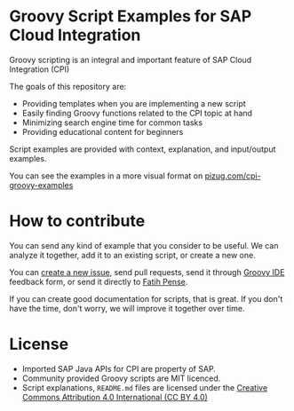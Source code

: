 # Groovy Script Examples for SAP Cloud Integration

Groovy scripting is an integral and important feature of SAP Cloud Integration (CPI)

The goals of this repository are:

- Providing templates when you are implementing a new script
- Easily finding Groovy functions related to the CPI topic at hand
- Minimizing search engine time for common tasks
- Providing educational content for beginners

Script examples are provided with context, explanation, and input/output examples.

You can see the examples in a more visual format on [pizug.com/cpi-groovy-examples](https://pizug.com/cpi-groovy-examples)

# How to contribute

You can send any kind of example that you consider to be useful. We can analyze it together, add it to an existing script, or create a new one.

You can [create a new issue](https://github.com/pizug/cpi-groovy-examples/issues/new), send pull requests, send it through [Groovy IDE](https://groovyide.com/cpi) feedback form, or send it directly to [Fatih Pense](https://www.linkedin.com/in/fatihpense/).

If you can create good documentation for scripts, that is great. If you don't have the time, don't worry, we will improve it together over time.

# License

- Imported SAP Java APIs for CPI are property of SAP.
- Community provided Groovy scripts are MIT licenced.
- Script explanations, `README.md` files are licensed under the [Creative Commons Attribution 4.0 International (CC BY 4.0)](https://creativecommons.org/licenses/by/4.0/)

